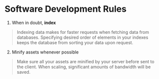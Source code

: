 # Software Development Rules

1. When in doubt, **index**

> Indexing data makes for faster requests when fetching data from databases. Specifying desired order of elements in your indexes keeps the database from sorting your data upon request.

2. Minify assets whenever possible

> Make sure all your assets are minified by your server before sent to the client. When scaling, significant amounts of bandwidth will be saved.
